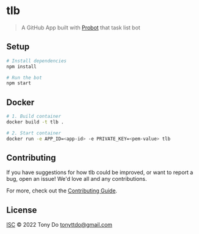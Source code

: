 # tlb

> A GitHub App built with [Probot](https://github.com/probot/probot) that task list bot

## Setup

```sh
# Install dependencies
npm install

# Run the bot
npm start
```

## Docker

```sh
# 1. Build container
docker build -t tlb .

# 2. Start container
docker run -e APP_ID=<app-id> -e PRIVATE_KEY=<pem-value> tlb
```

## Contributing

If you have suggestions for how tlb could be improved, or want to report a bug, open an issue! We'd love all and any contributions.

For more, check out the [Contributing Guide](CONTRIBUTING.md).

## License

[ISC](LICENSE) © 2022 Tony Do <tonyttdo@gmail.com>
